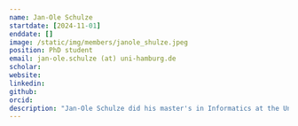 ```yaml
---
name: Jan-Ole Schulze
startdate: [2024-11-01]
enddate: []
image: /static/img/members/janole_shulze.jpeg
position: PhD student
email: jan-ole.schulze (at) uni-hamburg.de
scholar:
website:
linkedin:
github:
orcid:
description: "Jan-Ole Schulze did his master's in Informatics at the University of Hamburg while working as software engineer for the Generali Deutschland insurance group. He started his PhD at the Institute for Computational Systems Biology headed by Prof. Jan Baumbach at the University of Hamburg, where works as a Data Scientist in Biomedicine with a focus on unsupervised patient stratification."
---
```

